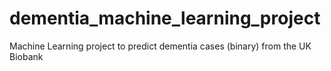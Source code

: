 # dementia_machine_learning_project
Machine Learning project to predict dementia cases (binary) from the UK Biobank
